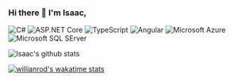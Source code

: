 ### Hi there 👋 I'm Isaac,

![C#](https://img.shields.io/badge/.NET-612078?style=flat-square&logo=.net)
![ASP.NET Core](https://img.shields.io/badge/asp.net%20core-8045C5?style=flat-square&logo=visual%20studio)
![TypeScript](https://img.shields.io/badge/-TypeScript-007ACC?style=flat-square&logo=typescript&logoColor=white)
![Angular](https://img.shields.io/badge/Angular-DD0031?style=flat-square&logo=angular)
![Microsoft Azure](https://img.shields.io/badge/Azure-232F7E?style=flat-square&logo=microsoft-azure)
![Microsoft SQL SErver](https://img.shields.io/badge/Microsoft_SQL_Server-CC2927?style=flat-square&logo=microsoft-sql-server)

![Isaac's github stats](https://github-readme-stats.vercel.app/api/?username=isaacOjeda&show_icons=true)

[![willianrod's wakatime stats](https://github-readme-stats.vercel.app/api/wakatime?username=isaacOjeda&layout=compact)](https://github.com/anuraghazra/github-readme-stats)

<!--
**isaacOjeda/isaacOjeda** is a ✨ _special_ ✨ repository because its `README.md` (this file) appears on your GitHub profile.

Here are some ideas to get you started:

- 🔭 I’m currently working on ...
- 🌱 I’m currently learning ...
- 👯 I’m looking to collaborate on ...
- 🤔 I’m looking for help with ...
- 💬 Ask me about ...
- 📫 How to reach me: ...
- 😄 Pronouns: ...
- ⚡ Fun fact: ...
-->
